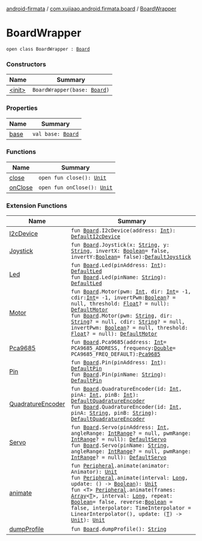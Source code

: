 [android-firmata](../../index.md) / [com.xujiaao.android.firmata.board](../index.md) / [BoardWrapper](./index.md)

# BoardWrapper

`open class BoardWrapper : `[`Board`](../-board/index.md)

### Constructors

| Name | Summary |
|---|---|
| [&lt;init&gt;](-init-.md) | `BoardWrapper(base: `[`Board`](../-board/index.md)`)` |

### Properties

| Name | Summary |
|---|---|
| [base](base.md) | `val base: `[`Board`](../-board/index.md) |

### Functions

| Name | Summary |
|---|---|
| [close](close.md) | `open fun close(): `[`Unit`](https://kotlinlang.org/api/latest/jvm/stdlib/kotlin/-unit/index.html) |
| [onClose](on-close.md) | `open fun onClose(): `[`Unit`](https://kotlinlang.org/api/latest/jvm/stdlib/kotlin/-unit/index.html) |

### Extension Functions

| Name | Summary |
|---|---|
| [I2cDevice](../../com.xujiaao.android.firmata.board.driver/-i2c-device.md) | `fun `[`Board`](../-board/index.md)`.I2cDevice(address: `[`Int`](https://kotlinlang.org/api/latest/jvm/stdlib/kotlin/-int/index.html)`): `[`DefaultI2cDevice`](../../com.xujiaao.android.firmata.board.driver/-default-i2c-device/index.md) |
| [Joystick](../../com.xujiaao.android.firmata.board.driver/-joystick.md) | `fun `[`Board`](../-board/index.md)`.Joystick(x: `[`String`](https://kotlinlang.org/api/latest/jvm/stdlib/kotlin/-string/index.html)`, y: `[`String`](https://kotlinlang.org/api/latest/jvm/stdlib/kotlin/-string/index.html)`, invertX: `[`Boolean`](https://kotlinlang.org/api/latest/jvm/stdlib/kotlin/-boolean/index.html)` = false, invertY: `[`Boolean`](https://kotlinlang.org/api/latest/jvm/stdlib/kotlin/-boolean/index.html)` = false): `[`DefaultJoystick`](../../com.xujiaao.android.firmata.board.driver/-default-joystick/index.md) |
| [Led](../../com.xujiaao.android.firmata.board.driver/-led.md) | `fun `[`Board`](../-board/index.md)`.Led(pinAddress: `[`Int`](https://kotlinlang.org/api/latest/jvm/stdlib/kotlin/-int/index.html)`): `[`DefaultLed`](../../com.xujiaao.android.firmata.board.driver/-default-led/index.md)<br>`fun `[`Board`](../-board/index.md)`.Led(pinName: `[`String`](https://kotlinlang.org/api/latest/jvm/stdlib/kotlin/-string/index.html)`): `[`DefaultLed`](../../com.xujiaao.android.firmata.board.driver/-default-led/index.md) |
| [Motor](../../com.xujiaao.android.firmata.board.driver/-motor.md) | `fun `[`Board`](../-board/index.md)`.Motor(pwm: `[`Int`](https://kotlinlang.org/api/latest/jvm/stdlib/kotlin/-int/index.html)`, dir: `[`Int`](https://kotlinlang.org/api/latest/jvm/stdlib/kotlin/-int/index.html)` = -1, cdir: `[`Int`](https://kotlinlang.org/api/latest/jvm/stdlib/kotlin/-int/index.html)` = -1, invertPwm: `[`Boolean`](https://kotlinlang.org/api/latest/jvm/stdlib/kotlin/-boolean/index.html)`? = null, threshold: `[`Float`](https://kotlinlang.org/api/latest/jvm/stdlib/kotlin/-float/index.html)`? = null): `[`DefaultMotor`](../../com.xujiaao.android.firmata.board.driver/-default-motor/index.md)<br>`fun `[`Board`](../-board/index.md)`.Motor(pwm: `[`String`](https://kotlinlang.org/api/latest/jvm/stdlib/kotlin/-string/index.html)`, dir: `[`String`](https://kotlinlang.org/api/latest/jvm/stdlib/kotlin/-string/index.html)`? = null, cdir: `[`String`](https://kotlinlang.org/api/latest/jvm/stdlib/kotlin/-string/index.html)`? = null, invertPwm: `[`Boolean`](https://kotlinlang.org/api/latest/jvm/stdlib/kotlin/-boolean/index.html)`? = null, threshold: `[`Float`](https://kotlinlang.org/api/latest/jvm/stdlib/kotlin/-float/index.html)`? = null): `[`DefaultMotor`](../../com.xujiaao.android.firmata.board.driver/-default-motor/index.md) |
| [Pca9685](../../com.xujiaao.android.firmata.board.driver.pca9685/-pca9685.md) | `fun `[`Board`](../-board/index.md)`.Pca9685(address: `[`Int`](https://kotlinlang.org/api/latest/jvm/stdlib/kotlin/-int/index.html)` = PCA9685_ADDRESS, frequency: `[`Double`](https://kotlinlang.org/api/latest/jvm/stdlib/kotlin/-double/index.html)` = PCA9685_FREQ_DEFAULT): `[`Pca9685`](../../com.xujiaao.android.firmata.board.driver.pca9685/-pca9685/index.md) |
| [Pin](../../com.xujiaao.android.firmata.board.driver/-pin.md) | `fun `[`Board`](../-board/index.md)`.Pin(pinAddress: `[`Int`](https://kotlinlang.org/api/latest/jvm/stdlib/kotlin/-int/index.html)`): `[`DefaultPin`](../../com.xujiaao.android.firmata.board.driver/-default-pin/index.md)<br>`fun `[`Board`](../-board/index.md)`.Pin(pinName: `[`String`](https://kotlinlang.org/api/latest/jvm/stdlib/kotlin/-string/index.html)`): `[`DefaultPin`](../../com.xujiaao.android.firmata.board.driver/-default-pin/index.md) |
| [QuadratureEncoder](../../com.xujiaao.android.firmata.board.driver/-quadrature-encoder.md) | `fun `[`Board`](../-board/index.md)`.QuadratureEncoder(id: `[`Int`](https://kotlinlang.org/api/latest/jvm/stdlib/kotlin/-int/index.html)`, pinA: `[`Int`](https://kotlinlang.org/api/latest/jvm/stdlib/kotlin/-int/index.html)`, pinB: `[`Int`](https://kotlinlang.org/api/latest/jvm/stdlib/kotlin/-int/index.html)`): `[`DefaultQuadratureEncoder`](../../com.xujiaao.android.firmata.board.driver/-default-quadrature-encoder/index.md)<br>`fun `[`Board`](../-board/index.md)`.QuadratureEncoder(id: `[`Int`](https://kotlinlang.org/api/latest/jvm/stdlib/kotlin/-int/index.html)`, pinA: `[`String`](https://kotlinlang.org/api/latest/jvm/stdlib/kotlin/-string/index.html)`, pinB: `[`String`](https://kotlinlang.org/api/latest/jvm/stdlib/kotlin/-string/index.html)`): `[`DefaultQuadratureEncoder`](../../com.xujiaao.android.firmata.board.driver/-default-quadrature-encoder/index.md) |
| [Servo](../../com.xujiaao.android.firmata.board.driver/-servo.md) | `fun `[`Board`](../-board/index.md)`.Servo(pinAddress: `[`Int`](https://kotlinlang.org/api/latest/jvm/stdlib/kotlin/-int/index.html)`, angleRange: `[`IntRange`](https://kotlinlang.org/api/latest/jvm/stdlib/kotlin.ranges/-int-range/index.html)`? = null, pwmRange: `[`IntRange`](https://kotlinlang.org/api/latest/jvm/stdlib/kotlin.ranges/-int-range/index.html)`? = null): `[`DefaultServo`](../../com.xujiaao.android.firmata.board.driver/-default-servo/index.md)<br>`fun `[`Board`](../-board/index.md)`.Servo(pinName: `[`String`](https://kotlinlang.org/api/latest/jvm/stdlib/kotlin/-string/index.html)`, angleRange: `[`IntRange`](https://kotlinlang.org/api/latest/jvm/stdlib/kotlin.ranges/-int-range/index.html)`? = null, pwmRange: `[`IntRange`](https://kotlinlang.org/api/latest/jvm/stdlib/kotlin.ranges/-int-range/index.html)`? = null): `[`DefaultServo`](../../com.xujiaao.android.firmata.board.driver/-default-servo/index.md) |
| [animate](../animate.md) | `fun `[`Peripheral`](../-peripheral/index.md)`.animate(animator: Animator): `[`Unit`](https://kotlinlang.org/api/latest/jvm/stdlib/kotlin/-unit/index.html)<br>`fun `[`Peripheral`](../-peripheral/index.md)`.animate(interval: `[`Long`](https://kotlinlang.org/api/latest/jvm/stdlib/kotlin/-long/index.html)`, update: () -> `[`Boolean`](https://kotlinlang.org/api/latest/jvm/stdlib/kotlin/-boolean/index.html)`): `[`Unit`](https://kotlinlang.org/api/latest/jvm/stdlib/kotlin/-unit/index.html)<br>`fun <T> `[`Peripheral`](../-peripheral/index.md)`.animate(frames: `[`Array`](https://kotlinlang.org/api/latest/jvm/stdlib/kotlin/-array/index.html)`<`[`T`](../animate.md#T)`>, interval: `[`Long`](https://kotlinlang.org/api/latest/jvm/stdlib/kotlin/-long/index.html)`, repeat: `[`Boolean`](https://kotlinlang.org/api/latest/jvm/stdlib/kotlin/-boolean/index.html)` = false, reverse: `[`Boolean`](https://kotlinlang.org/api/latest/jvm/stdlib/kotlin/-boolean/index.html)` = false, interpolator: TimeInterpolator = LinearInterpolator(), update: (`[`T`](../animate.md#T)`) -> `[`Unit`](https://kotlinlang.org/api/latest/jvm/stdlib/kotlin/-unit/index.html)`): `[`Unit`](https://kotlinlang.org/api/latest/jvm/stdlib/kotlin/-unit/index.html) |
| [dumpProfile](../dump-profile.md) | `fun `[`Board`](../-board/index.md)`.dumpProfile(): `[`String`](https://kotlinlang.org/api/latest/jvm/stdlib/kotlin/-string/index.html) |
